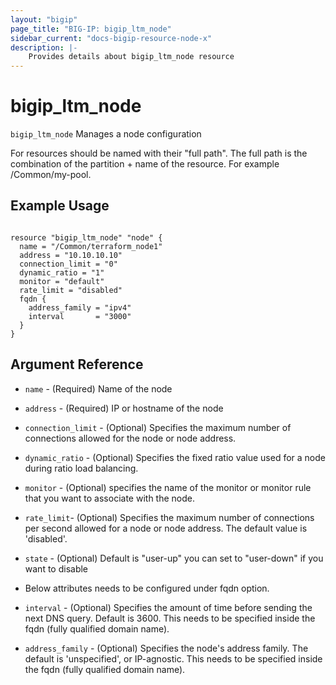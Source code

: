 ```yaml
---
layout: "bigip"
page_title: "BIG-IP: bigip_ltm_node"
sidebar_current: "docs-bigip-resource-node-x"
description: |-
    Provides details about bigip_ltm_node resource
---
```


# bigip\_ltm\_node

`bigip_ltm_node` Manages a node configuration

For resources should be named with their "full path". The full path is the combination of the partition + name of the resource. For example /Common/my-pool.


## Example Usage


```hcl

resource "bigip_ltm_node" "node" {
  name = "/Common/terraform_node1"
  address = "10.10.10.10"
  connection_limit = "0"
  dynamic_ratio = "1"
  monitor = "default"
  rate_limit = "disabled"
  fqdn { 
    address_family = "ipv4"
    interval       = "3000" 
  }
}
```      

## Argument Reference

* `name` - (Required) Name of the node

* `address` - (Required) IP or hostname of the node

* `connection_limit` - (Optional) Specifies the maximum number of connections allowed for the node or node address.

* `dynamic_ratio` - (Optional) Specifies the fixed ratio value used for a node during ratio load balancing.

* `monitor` - (Optional) specifies the name of the monitor or monitor rule that you want to associate with the node.

* `rate_limit`- (Optional) Specifies the maximum number of connections per second allowed for a node or node address. The default value is 'disabled'.

* `state` - (Optional) Default is "user-up" you can set to "user-down" if you want to disable

* Below attributes needs to be configured under fqdn option.

* `interval` - (Optional) Specifies the amount of time before sending the next DNS query. Default is 3600. This needs to be specified inside the fqdn (fully qualified domain name).

* `address_family` - (Optional) Specifies the node's address family. The default is 'unspecified', or IP-agnostic. This needs to be specified inside the fqdn (fully qualified domain name).
